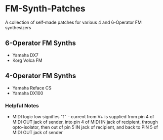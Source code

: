 # FM-Synth-Patches
A collection of self-made patches for various 4 and 6-Operator FM synthesizers
## 6-Operator FM Synths
* Yamaha DX7
* Korg Volca FM

## 4-Operator FM Synths
* Yamaha Reface CS
* Yamaha DX100

### Helpful Notes
* MIDI logic low signifies "1" - current from V+ is supplied from pin 4 of MIDI OUT jack of sender, into pin 4 of MIDI IN jack of recipient, through opto-isolator, then out of pin 5 IN jack of recipient, and back to PIN 5 of MIDI OUT jack of sender
